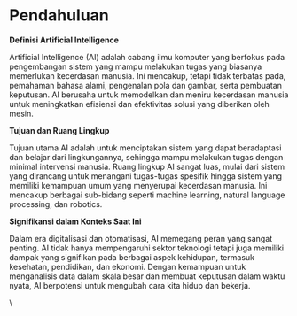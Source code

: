 # Pendahuluan

**Definisi Artificial Intelligence**

Artificial Intelligence (AI) adalah cabang ilmu komputer yang berfokus pada pengembangan sistem yang mampu melakukan tugas yang biasanya memerlukan kecerdasan manusia. Ini mencakup, tetapi tidak terbatas pada, pemahaman bahasa alami, pengenalan pola dan gambar, serta pembuatan keputusan. AI berusaha untuk memodelkan dan meniru kecerdasan manusia untuk meningkatkan efisiensi dan efektivitas solusi yang diberikan oleh mesin.

**Tujuan dan Ruang Lingkup**

Tujuan utama AI adalah untuk menciptakan sistem yang dapat beradaptasi dan belajar dari lingkungannya, sehingga mampu melakukan tugas dengan minimal intervensi manusia. Ruang lingkup AI sangat luas, mulai dari sistem yang dirancang untuk menangani tugas-tugas spesifik hingga sistem yang memiliki kemampuan umum yang menyerupai kecerdasan manusia. Ini mencakup berbagai sub-bidang seperti machine learning, natural language processing, dan robotics.

**Signifikansi dalam Konteks Saat Ini**

Dalam era digitalisasi dan otomatisasi, AI memegang peran yang sangat penting. AI tidak hanya mempengaruhi sektor teknologi tetapi juga memiliki dampak yang signifikan pada berbagai aspek kehidupan, termasuk kesehatan, pendidikan, dan ekonomi. Dengan kemampuan untuk menganalisis data dalam skala besar dan membuat keputusan dalam waktu nyata, AI berpotensi untuk mengubah cara kita hidup dan bekerja.

\
